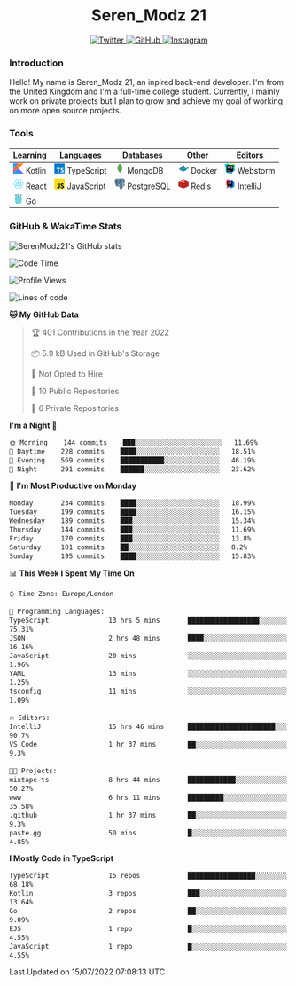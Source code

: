 <div align="center">
  <h1>Seren_Modz 21</h1>
  <a href="https://twitter.com/SerenModz21">
    <img alt="Twitter" src="https://img.shields.io/badge/twitter%20-%231DA1F2.svg?&style=for-the-badge&logo=Twitter&logoColor=white">
  </a>
  <a href="https://github.com/SerenModz21">
    <img alt="GitHub" src="https://img.shields.io/badge/github%20-%23121011.svg?&style=for-the-badge&logo=github&logoColor=white">
  </a>
  <a href="https://www.instagram.com/serenmodz21">
    <img alt="Instagram" src="https://img.shields.io/badge/instagram%20-%23E4405F.svg?&style=for-the-badge&logo=Instagram&logoColor=white">
  </a>
</div>

### Introduction

Hello! My name is Seren_Modz 21, an inpired back-end developer. I'm from the United Kingdom and I'm a full-time college student. Currently, I mainly work on private projects but I plan to grow and achieve my goal of working on more open source projects. 

### Tools

 **Learning**                                        | **Languages**                                               | **Databases**                                               | **Other**                                           | **Editors**                                                  
-----------------------------------------------------|-------------------------------------------------------------|-------------------------------------------------------------|-----------------------------------------------------|--------------------------------------------------------------
 <img width="19px" src="./assets/kotlin.svg"> Kotlin | <img width="19px" src="./assets/typescript.svg"> TypeScript | <img width="19px" src="./assets/mongodb.svg"> MongoDB       | <img width="19px" src="./assets/docker.svg"> Docker | <img width="19px" src="./assets/webstorm.svg"> Webstorm      
 <img width="19px" src="./assets/react.svg"> React   | <img width="19px" src="./assets/javascript.svg"> JavaScript | <img width="19px" src="./assets/postgresql.svg"> PostgreSQL | <img width="19px" src="./assets/redis.svg"> Redis   | <img width="19px" src="./assets/intellij-idea.svg"> IntelliJ
 <img width="19px" src="./assets/go.svg"> Go         |                                                             |                                                             |                                                     |                                                                                                               

### GitHub & WakaTime Stats

![SerenModz21's GitHub stats](https://github-readme-stats.vercel.app/api?username=SerenModz21&show_icons=true&theme=dark)

<!--START_SECTION:waka-->
![Code Time](http://img.shields.io/badge/Code%20Time-1%2C459%20hrs%2032%20mins-blue)

![Profile Views](http://img.shields.io/badge/Profile%20Views-5-blue)

![Lines of code](https://img.shields.io/badge/From%20Hello%20World%20I%27ve%20Written-16%20Thousand%20lines%20of%20code-blue)

**🐱 My GitHub Data** 

> 🏆 401 Contributions in the Year 2022
 > 
> 📦 5.9 kB Used in GitHub's Storage 
 > 
> 🚫 Not Opted to Hire
 > 
> 📜 10 Public Repositories 
 > 
> 🔑 6 Private Repositories  
 > 
**I'm a Night 🦉** 

```text
🌞 Morning    144 commits    ███░░░░░░░░░░░░░░░░░░░░░░   11.69% 
🌆 Daytime    228 commits    ████░░░░░░░░░░░░░░░░░░░░░   18.51% 
🌃 Evening    569 commits    ███████████░░░░░░░░░░░░░░   46.19% 
🌙 Night      291 commits    ██████░░░░░░░░░░░░░░░░░░░   23.62%

```
📅 **I'm Most Productive on Monday** 

```text
Monday       234 commits    ████░░░░░░░░░░░░░░░░░░░░░   18.99% 
Tuesday      199 commits    ████░░░░░░░░░░░░░░░░░░░░░   16.15% 
Wednesday    189 commits    ███░░░░░░░░░░░░░░░░░░░░░░   15.34% 
Thursday     144 commits    ███░░░░░░░░░░░░░░░░░░░░░░   11.69% 
Friday       170 commits    ███░░░░░░░░░░░░░░░░░░░░░░   13.8% 
Saturday     101 commits    ██░░░░░░░░░░░░░░░░░░░░░░░   8.2% 
Sunday       195 commits    ████░░░░░░░░░░░░░░░░░░░░░   15.83%

```


📊 **This Week I Spent My Time On** 

```text
⌚︎ Time Zone: Europe/London

💬 Programming Languages: 
TypeScript               13 hrs 5 mins       ██████████████████░░░░░░░   75.31% 
JSON                     2 hrs 48 mins       ████░░░░░░░░░░░░░░░░░░░░░   16.16% 
JavaScript               20 mins             ░░░░░░░░░░░░░░░░░░░░░░░░░   1.96% 
YAML                     13 mins             ░░░░░░░░░░░░░░░░░░░░░░░░░   1.25% 
tsconfig                 11 mins             ░░░░░░░░░░░░░░░░░░░░░░░░░   1.09%

🔥 Editors: 
IntelliJ                 15 hrs 46 mins      ██████████████████████░░░   90.7% 
VS Code                  1 hr 37 mins        ██░░░░░░░░░░░░░░░░░░░░░░░   9.3%

🐱‍💻 Projects: 
mixtape-ts               8 hrs 44 mins       ████████████░░░░░░░░░░░░░   50.27% 
www                      6 hrs 11 mins       █████████░░░░░░░░░░░░░░░░   35.58% 
.github                  1 hr 37 mins        ██░░░░░░░░░░░░░░░░░░░░░░░   9.3% 
paste.gg                 50 mins             █░░░░░░░░░░░░░░░░░░░░░░░░   4.85%

```

**I Mostly Code in TypeScript** 

```text
TypeScript               15 repos            █████████████████░░░░░░░░   68.18% 
Kotlin                   3 repos             ███░░░░░░░░░░░░░░░░░░░░░░   13.64% 
Go                       2 repos             ██░░░░░░░░░░░░░░░░░░░░░░░   9.09% 
EJS                      1 repo              █░░░░░░░░░░░░░░░░░░░░░░░░   4.55% 
JavaScript               1 repo              █░░░░░░░░░░░░░░░░░░░░░░░░   4.55%

```



 Last Updated on 15/07/2022 07:08:13 UTC
<!--END_SECTION:waka-->
